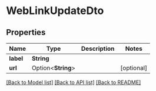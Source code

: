 # WebLinkUpdateDto

## Properties

Name | Type | Description | Notes
------------ | ------------- | ------------- | -------------
**label** | **String** |  | 
**url** | Option<**String**> |  | [optional]

[[Back to Model list]](../README.md#documentation-for-models) [[Back to API list]](../README.md#documentation-for-api-endpoints) [[Back to README]](../README.md)


